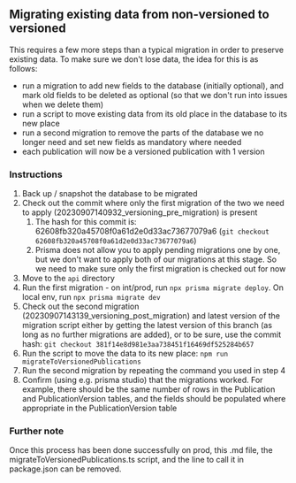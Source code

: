 ## Migrating existing data from non-versioned to versioned

This requires a few more steps than a typical migration in order to preserve existing data. To make sure we don't lose data, the idea for this is as follows:
 - run a migration to add new fields to the database (initially optional), and mark old fields to be deleted as optional (so that we don't run into issues when we delete them)
 - run a script to move existing data from its old place in the database to its new place
 - run a second migration to remove the parts of the database we no longer need and set new fields as mandatory where needed
 - each publication will now be a versioned publication with 1 version

### Instructions
1. Back up / snapshot the database to be migrated
2. Check out the commit where only the first migration of the two we need to apply (20230907140932_versioning_pre_migration) is present
    1. The hash for this commit is: 62608fb320a45708f0a61d2e0d33ac73677079a6 (`git checkout 62608fb320a45708f0a61d2e0d33ac73677079a6`)
    2. Prisma does not allow you to apply pending migrations one by one, but we don't want to apply both of our migrations at this stage. So we need to make sure only the first migration is checked out for now
3. Move to the `api` directory
4. Run the first migration - on int/prod, run `npx prisma migrate deploy`. On local env, run `npx prisma migrate dev`
5. Check out the second migration (20230907143139_versioning_post_migration) and latest version of the migration script either by getting the latest version of this branch (as long as no further migrations are added), or to be sure, use the commit hash: `git checkout 381f14e8d981e3aa738451f16469df525284b657`
6. Run the script to move the data to its new place: `npm run migrateToVersionedPublications`
7. Run the second migration by repeating the command you used in step 4
8. Confirm (using e.g. prisma studio) that the migrations worked. For example, there should be the same number of rows in the Publication and PublicationVersion tables, and the fields should be populated where appropriate in the PublicationVersion table

### Further note
Once this process has been done successfully on prod, this .md file, the migrateToVersionedPublications.ts script, and the line to call it in package.json can be removed.